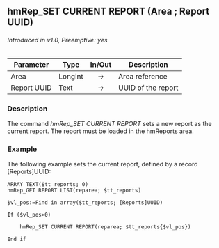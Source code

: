 ## hmRep_SET CURRENT REPORT (Area ; Report UUID)
###### Introduced in v1.0, Preemptive: yes

|Parameter|Type|In/Out|Description
|---|---|:---:|---
|Area|Longint|→|Area reference
|Report UUID|Text|→|UUID of the report

### Description
The command *hmRep_SET CURRENT REPORT* sets a new report as the current report. The report must be loaded in the hmReports area.

### Example
The following example sets the current report, defined by a record [Reports]UUID:

```4d
ARRAY TEXT($tt_reports; 0)
hmRep_GET REPORT LIST(reparea; $tt_reports)

$vl_pos:=Find in array($tt_reports; [Reports]UUID)

If ($vl_pos>0)
	
	hmRep_SET CURRENT REPORT(reparea; $tt_reports{$vl_pos})
	
End if 
 ```
